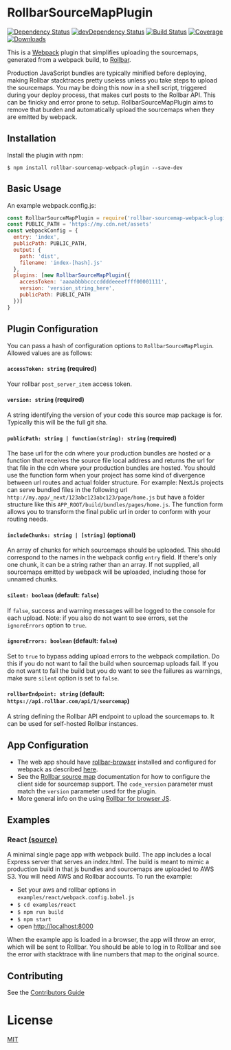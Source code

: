 RollbarSourceMapPlugin
========================
[![Dependency Status](https://img.shields.io/david/thredup/rollbar-sourcemap-webpack-plugin.svg?style=flat-square)](https://david-dm.org/thredup/rollbar-sourcemap-webpack-plugin)
[![devDependency Status](https://img.shields.io/david/dev/thredup/rollbar-sourcemap-webpack-plugin.svg?maxAge=2592000?style=flat-square)](https://david-dm.org/thredup/rollbar-sourcemap-webpack-plugin#info=devDependencies)
[![Build Status](https://img.shields.io/travis/thredup/rollbar-sourcemap-webpack-plugin.svg?style=flat-square)](https://travis-ci.org/thredup/rollbar-sourcemap-webpack-plugin)
[![Coverage](https://img.shields.io/codecov/c/github/thredup/rollbar-sourcemap-webpack-plugin/master.svg?style=flat-square)](https://codecov.io/gh/thredup/rollbar-sourcemap-webpack-plugin)
[![Downloads](https://img.shields.io/npm/dm/rollbar-sourcemap-webpack-plugin.svg?style=flat-square)](https://www.npmjs.com/package/rollbar-sourcemap-webpack-plugin)

This is a [Webpack](https://webpack.github.io) plugin that simplifies uploading the sourcemaps,
generated from a webpack build, to [Rollbar](https://rollbar.com).

Production JavaScript bundles are typically minified before deploying,
making Rollbar stacktraces pretty useless unless you take steps to upload the sourcemaps.
You may be doing this now in a shell script, triggered during your deploy process,
that makes curl posts to the Rollbar API. This can be finicky and error prone to setup.
RollbarSourceMapPlugin aims to remove that burden and automatically upload the sourcemaps when they are emitted by webpack.

## Installation
Install the plugin with npm:
```shell
$ npm install rollbar-sourcemap-webpack-plugin --save-dev
```

## Basic Usage
An example webpack.config.js:
```javascript
const RollbarSourceMapPlugin = require('rollbar-sourcemap-webpack-plugin')
const PUBLIC_PATH = 'https://my.cdn.net/assets'
const webpackConfig = {
  entry: 'index',
  publicPath: PUBLIC_PATH,
  output: {
    path: 'dist',
    filename: 'index-[hash].js'
  },
  plugins: [new RollbarSourceMapPlugin({
    accessToken: 'aaaabbbbccccddddeeeeffff00001111',
    version: 'version_string_here',
    publicPath: PUBLIC_PATH
  })]
}
```

## Plugin Configuration
You can pass a hash of configuration options to `RollbarSourceMapPlugin`.
Allowed values are as follows:

#### `accessToken: string` **(required)**
Your rollbar `post_server_item` access token.

#### `version: string` **(required)**
A string identifying the version of your code this source map package is for. Typically this will be the full git sha.

#### `publicPath: string | function(string): string` **(required)**
The base url for the cdn where your production bundles are hosted or a function that receives the source file local address and returns the url for that file in the cdn where your production bundles are hosted. You should use the function form when your project has some kind of divergence between url routes and actual folder structure. For example: NextJs projects can serve bundled files in the following url `http://my.app/_next/123abc123abc123/page/home.js` but have a folder structure like this `APP_ROOT/build/bundles/pages/home.js`. The function form allows you to transform the final public url in order to conform with your routing needs.

#### `includeChunks: string | [string]` **(optional)**
An array of chunks for which sourcemaps should be uploaded. This should correspond to the names in the webpack config `entry` field. If there's only one chunk, it can be a string rather than an array. If not supplied, all sourcemaps emitted by webpack will be uploaded, including those for unnamed chunks.

#### `silent: boolean` **(default: `false`)**
If `false`, success and warning messages will be logged to the console for each upload. Note: if you also do not want to see errors, set the `ignoreErrors` option to `true`.

#### `ignoreErrors: boolean` **(default: `false`)**
Set to `true` to bypass adding upload errors to the webpack compilation. Do this if you do not want to fail the build when sourcemap uploads fail. If you do not want to fail the build but you do want to see the failures as warnings, make sure `silent` option is set to `false`.

#### `rollbarEndpoint: string` **(default: `https://api.rollbar.com/api/1/sourcemap`)**
A string defining the Rollbar API endpoint to upload the sourcemaps to. It can be used for self-hosted Rollbar instances.

## App Configuration
- The web app should have [rollbar-browser](https://github.com/rollbar/rollbar.js) installed and configured for webpack as described [here](https://github.com/rollbar/rollbar.js/tree/master/examples/webpack#using-rollbar-with-webpack).
- See the [Rollbar source map](https://rollbar.com/docs/source-maps/) documentation
  for how to configure the client side for sourcemap support.
  The `code_version` parameter must match the `version` parameter used for the plugin.
- More general info on the using [Rollbar for browser JS](https://rollbar.com/docs/notifier/rollbar.js/).

## Examples
### React [(source)](https://github.com/thredup/rollbar-sourcemap-webpack-plugin/tree/master/examples/react)
A minimal single page app with webpack build. The app includes a local Express server that
serves an index.html. The build is meant to mimic a production build in that js bundles and sourcemaps are uploaded
to AWS S3. You will need AWS and Rollbar accounts. To run the example:

  - Set your aws and rollbar options in `examples/react/webpack.config.babel.js`
  - `$ cd examples/react`
  - `$ npm run build`
  - `$ npm start`
  - open [http://localhost:8000](http://localhost:8000/)
  
  When the example app is loaded in a browser,
  the app will throw an error, which will be sent to Rollbar.
  You should be able to log in to Rollbar and see the error with stacktrace
  with line numbers that map to the original source.

## Contributing
See the [Contributors Guide](/CONTRIBUTING.md)

# License
[MIT](/LICENSE.md)
